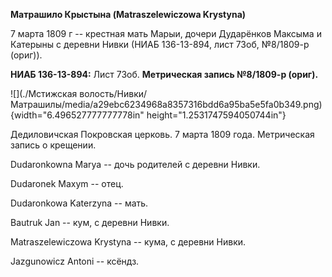 **Матрашило Крыстына (Matraszelewiczowa Krystyna)**

7 марта 1809 г -- крестная мать Марыи, дочери Дударёнков Максыма и
Катерыны с деревни Нивки (НИАБ 136-13-894, лист 73об, №8/1809-р (ориг)).

**НИАБ 136-13-894:** Лист 73об. **Метрическая запись №8/1809-р (ориг).**

![](./Мстижская волость/Нивки/Матрашилы/media/a29ebc6234968a8357316bdd6a95ba5e5fa0b349.png){width="6.496527777777778in"
height="1.2531747594050744in"}

Дедиловичская Покровская церковь. 7 марта 1809 года. Метрическая запись
о крещении.

Dudaronkowna Marya -- дочь родителей с деревни Нивки.

Dudaronek Maxym -- отец.

Dudaronkowa Katerzyna -- мать.

Bautruk Jan -- кум, с деревни Нивки.

Matraszelewiczowa Krystyna -- кума, с деревни Нивки.

Jazgunowicz Antoni -- ксёндз.
